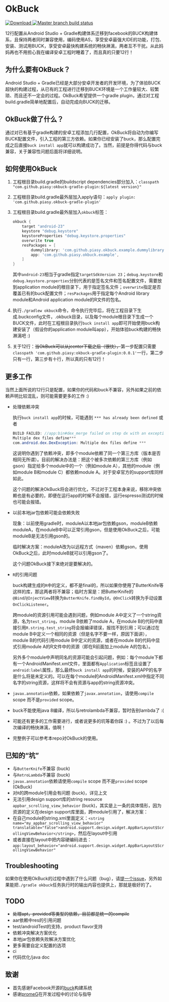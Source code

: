 # OkBuck
[ ![Download](https://api.bintray.com/packages/piasy/maven/OkBuck/images/download.svg) ](https://bintray.com/piasy/maven/OkBuck/_latestVersion)
[![Master branch build status](https://travis-ci.org/Piasy/OkBuck.svg?branch=master)](https://travis-ci.org/Piasy/OkBuck)

12行配置从Android Studio + Gradle构建体系迁移到facebook的BUCK构建体系，且保持两者同时兼容使用，编码使用AS，享受安卓最强大IDE的功能，打包、安装、测试用BUCK，享受安卓最快构建系统的畅快淋漓，两者互不干扰。从此妈妈再也不用担心我在编译安卓工程时睡着了，而且真的只要12行！

## 为什么要有OkBuck？
Android Studio + Gradle已经是大部分安卓开发者的开发环境，为了体验BUCK超快的构建过程，从已有的工程进行迁移到BUCK环境是一个工作量较大、较繁琐、而且还不一定会的过程。OkBuck希望提供一个gradle plugin，通过对工程build.gradle简单地配置后，自动完成向BUCK的迁移。

## OkBuck做了什么？
通过对已有基于gradle构建的安卓工程添加几行配置，OkBuck将自动为你编写BUCK配置文件，引入工程的第三方依赖。如果你已经安装了buck，那么配置完成之后直接`buck install app`就可以构建成功了。当然，前提是你得代码与buck兼容，关于兼容性问题后面将详细说明。

## 如何使用OkBuck
1. 工程根目录build.gradle的buildscript dependencies部分加入：`classpath "com.github.piasy:okbuck-gradle-plugin:${latest version}"`
    
2. 工程根目录build.gradle最外层加入apply语句：`apply plugin: 'com.github.piasy.okbuck-gradle-plugin'`

3. 工程根目录build.gradle最外层加入`okbuck`标签：
    
    ```gradle
    okbuck {
        target "android-23"
        keystore "debug.keystore"
        keystoreProperties "debug.keystore.properties"
        overwrite true
        resPackages = [
            dummylibrary: 'com.github.piasy.okbuck.example.dummylibrary',
            app: 'com.github.piasy.okbuck.example',
        ]
    }
    ```

    其中`android-23`相当于gradle指定`targetSdkVersion 23`；`debug.keystore`和`debug.keystore.properties`分别代表的是签名文件和签名配置文件，需要放到application module的根目录下，用于指定签名文件；`overwrite`指定是否覆盖已有的buck配置文件；`resPackages`用于指定每个Android library module和Android application module的R文件的包名。
    
4. 执行`./gradlew okbuck`命令，命令执行完毕后，将在工程目录下生成.buckconfig文件，.okbuck目录，以及每个module根目录下生成一个BUCK文件，此时在工程根目录执行`buck install app`即可开始使用buck构建安装了（假设你的application module叫app），开始体验buck构建的畅快淋漓吧 :)

5. 关于12行：~~当OkBuck可以从jcenter下载之后（很快），~~第一步配置只需要`classpath 'com.github.piasy:okbuck-gradle-plugin:0.0.1'`一行，第二步只有一行，第三步有十行，所以真的只有12行！

## 更多工作
当然上面所说的12行只是配置，如果你的代码和buck不兼容，另外如果之前的依赖声明比较混乱，则可能需要更多的工作 :)

+  处理依赖冲突

    执行`buck install app`的时候，可能遇到 `*** has already been defined` 或者
    
    ```java
    BUILD FAILED: //app:bin#dex_merge failed on step dx with an exception:
    Multiple dex files define***
    com.android.dex.DexException: Multiple dex files define ***
    ```
    
    这说明你遇到了依赖冲突，即多个module依赖了同一个第三方库（版本是否相同无所谓）。目前的解决办法是：把这个被多次依赖的第三方库（例如gson）指定给多个module中的一个（例如module A），其他的module（例如module B和module C）都依赖module A。对于安卓官方的support库同样如此。
    
    这个问题的解决OkBuck将会进行优化，不过对于工程本身来说，移除冲突依赖也是有必要的，即便在运行app的时候不会报错，运行espresso测试的时候也可能会报错。

+  以前本地jar包依赖可能会依赖失败

    现象：以前使用gradle时，moduleA以本地jar包依赖gson，moduleB依赖moduleA，在moduleB中可以正常引用gson，但是使用OkBuck之后，可能moduleB是无法引用gson的。
    
    临时解决方案：moduleA改为以远程方式（maven）依赖gson，使用OkBuck之后，此时moduleB就可以引用gson了。
    
    这个问题OkBuck接下来绝对是要解决的。
    
+  `R`的引用问题

    buck构建生成的`R`中的定义，都不是final的，所以如果你使用了ButterKnife等这样的库，那这两者将不兼容；临时方案是：把ButterKnife的`@Bind`/`@InjectView`转换为`ButterKnife.findById`，`@OnClick`转换为手动设置`OnClickListener`。
    
    跨module的资源引用可能会遇到问题，例如module A中定义了一个string资源，名为`test_string`，module B依赖了module A，在module B的代码中直接引用`R.string.test_string`将会报编译错误，报找不到引用；可以通过在module B中定义一个相同的资源（但是名字不要一样，原因下面讲），module B的代码引用module B中定义的资源，或者在module B的代码中显式引用module A的R文件中的资源（即在R前面加上module A的包名）。
    
    另外多个module中声明同名的资源可能会引起问题，例如：每个module下都有一个AndroidManifest.xml文件，里面都有`Application`标签且设置了`android:label`属性，那么最终`buck install app`的时候，安装的APP的名字是什么将是未定义的。可以在每个module的AndroidManifest.xml中指定不同名字的string资源，这样将不会有资源与app的string资源冲突。

+  `javax.annotation`依赖，如果依赖了`javax.annotation`，请使用`compile` scope 而不是`provided` scope。

+  buck不能使用java 8编译，所以与retrolambda不兼容，暂时告别lambda了 :(

+  可能还有更多的工作需要进行，或者说更多的坑等着你踩 :) 。不过为了以后每次编译的畅快淋漓，值啊！

+  完整例子可以参考本repo对OkBuck的使用。

## 已知的“坑”
+  与`ButterKnife`不兼容 (buck)
+  与`RetroLambda`不兼容 (buck)
+  `javax.annotation`依赖请使用`compile` scope 而不是`provided` scope (OkBuck)
+  对`R`的跨module引用会有问题 (buck)，详见上文
+  无法引用design support库的string resource `appbar_scrolling_view_behavior` (buck)，其实是上一条的具体情形，因为资源的定义在design support库里面，跨module引用了，解决方案：
  +  在自己module的string.xml里面定义：`<string name="my_appbar_scrolling_view_behavior" translatable="false">android.support.design.widget.AppBarLayout$ScrollingViewBehavior</string>`，然后在layout中引用
  +  或者直接在layout中把内容硬编码进去：`app:layout_behavior="android.support.design.widget.AppBarLayout$ScrollingViewBehavior"`

## Troubleshooting
如果你在使用OkBuck的过程中遇到了什么问题（bug），请[提一个issue](https://github.com/Piasy/OkBuck/issues/new)，另外如果能把`./gradle okbuck`任务执行时的输出内容也提供上，那就是极好的了。

## TODO
+  ~~处理apt，provided等类型的依赖，目前都是统一的compile~~
+  aar依赖中res的引用问题
+  test/androidTest的支持，product flavor支持
+  依赖冲突解决方案优化
+  本地jar包依赖失败解决方案优化
+  更多需要自定义配置的选项
+  ci
+  代码优化/java doc

## 致谢
+  首先感谢Facebook开源的[buck](https://github.com/facebook/buck)构建系统
+  感谢[promeG](https://github.com/promeG/)在开发过程中的讨论与指导